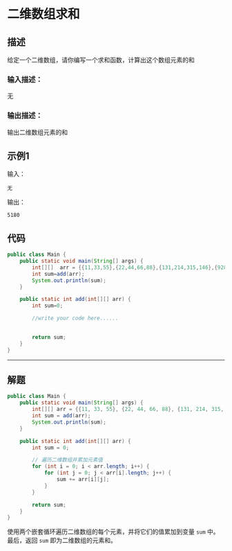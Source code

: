 # 二维数组求和

## 描述

给定一个二维数组，请你编写一个求和函数，计算出这个数组元素的和

### 输入描述：

无

### 输出描述：

输出二维数组元素的和

## 示例1

输入：

```
无
```

输出：

```
5180
```

## 代码

```java
public class Main {
    public static void main(String[] args) {
        int[][]  arr = {{11,33,55},{22,44,66,88},{131,214,315,146},{928,827,726,625},{424,525}};
        int sum=add(arr);
        System.out.println(sum);
    }

    public static int add(int[][] arr) {
        int sum=0;

        //write your code here......
        

        return sum;
    }
}
```



---



## 解题

```java
public class Main {
    public static void main(String[] args) {
        int[][] arr = {{11, 33, 55}, {22, 44, 66, 88}, {131, 214, 315, 146}, {928, 827, 726, 625}, {424, 525}};
        int sum = add(arr);
        System.out.println(sum);
    }

    public static int add(int[][] arr) {
        int sum = 0;

        // 遍历二维数组并累加元素值
        for (int i = 0; i < arr.length; i++) {
            for (int j = 0; j < arr[i].length; j++) {
                sum += arr[i][j];
            }
        }

        return sum;
    }
}
```

使用两个嵌套循环遍历二维数组的每个元素，并将它们的值累加到变量 `sum` 中。最后，返回 `sum` 即为二维数组的元素和。